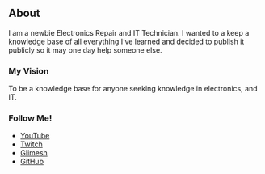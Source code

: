 ## About

I am a newbie Electronics Repair and IT Technician. I wanted to a keep a knowledge base of all everything I’ve learned and decided to publish it publicly so it may one day help someone else.


### My Vision

To be a knowledge base for anyone seeking knowledge in electronics, and IT.



### Follow Me! 

- [YouTube](https://www.youtube.com/channel/UC1DmNsVZi4ETPQ57kNw7EeA)
- [Twitch](https://www.twitch.tv/nkrepair)
- [Glimesh](https://glimesh.tv/nkrepair)
- [GitHub](https://github.com/nkREPAIR)

